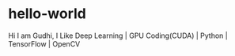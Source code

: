 # hello-world

Hi 
 I am Gudhi, I Like Deep Learning |  GPU Coding(CUDA) | Python | TensorFlow | OpenCV
